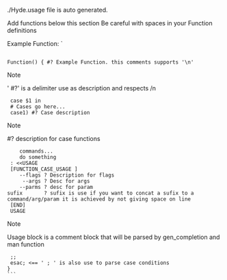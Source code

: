 
./Hyde.usage file is auto generated.

 Add functions below this section
Be careful with spaces in your Function definitions

Example Function:
`
```

Function() { #? Example Function. this comments supports '\n'
 ```

> [!Note]
> ' #?' is a delimiter use as description and respects /n 


```
 case $1 in
 # Cases go here...
 case1) #? Case description
```
>[!Note]
> #? description for case functions

```
    commands...
    do something
 : <<USAGE
 [FUNCTION_CASE_USAGE ]
	--flags ? Description for flags
	 --args ? Desc for args
	--parms ? desc for param
sufix       ? sufix is use if you want to concat a sufix to a command/arg/param it is achieved by not giving space on line
 [END]
 USAGE
 ```
 
 > [!Note]
 >  Usage block is a comment block that will be parsed by gen_completion and man function

````
 ;;
 esac; <== ' ; ' is also use to parse case conditions
}
```
